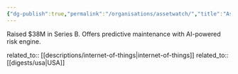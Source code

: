 ```yaml
---
{"dg-publish":true,"permalink":"/organisations/assetwatch/","title":"AssetWatch"}
---
```



Raised $38M in Series B. Offers predictive maintenance with AI-powered risk engine.

related_to:: [[descriptions/internet-of-things\|internet-of-things]]
related_to:: [[digests/usa\|USA]]
